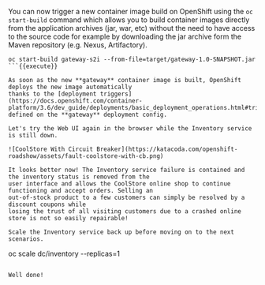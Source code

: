 
You can now trigger a new container image build on OpenShift using 
the `oc start-build` command which allows you to build container images directly from the application 
archives (jar, war, etc) without the need to have access to the source code for example by downloading 
the jar archive form the Maven repository (e.g. Nexus, Artifactory).

```
oc start-build gateway-s2i --from-file=target/gateway-1.0-SNAPSHOT.jar
```{{execute}}

As soon as the new **gateway** container image is built, OpenShift deploys the new image automatically 
thanks to the [deployment triggers](https://docs.openshift.com/container-platform/3.6/dev_guide/deployments/basic_deployment_operations.html#triggers) 
defined on the **gateway** deployment config.

Let's try the Web UI again in the browser while the Inventory service is still down.

![CoolStore With Circuit Breaker](https://katacoda.com/openshift-roadshow/assets/fault-coolstore-with-cb.png)

It looks better now! The Inventory service failure is contained and the inventory status is removed from the 
user interface and allows the CoolStore online shop to continue functioning and accept orders. Selling an 
out-of-stock product to a few customers can simply be resolved by a discount coupons while 
losing the trust of all visiting customers due to a crashed online store is not so easily repairable!

Scale the Inventory service back up before moving on to the next scenarios.

```
oc scale dc/inventory --replicas=1
```{{execute}}

Well done!